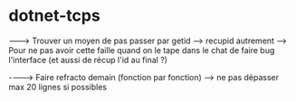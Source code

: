 # dotnet-tcps

---> Trouver un moyen de pas passer par getid --> recupid autrement -->
Pour ne pas avoir cette faille quand on le tape dans le chat de faire bug l'interface (et aussi de récup l'id au final ?)

----> Faire refracto demain (fonction par fonction) --> ne pas dépasser max 20 lignes si possibles
